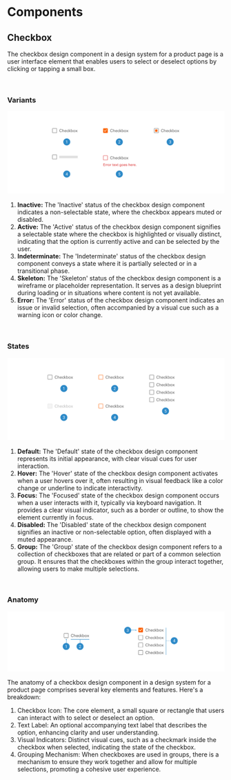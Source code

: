 # Components

## Checkbox

The checkbox design component in a design system for a product page is a user interface element that enables users to select or deselect options by clicking or tapping a small box.

</br>

### Variants

<img src="../../assets/images/components/checkbox-variants.jpg" alt="checkbox-variants" width="752"/>

1. <b>Inactive:</b> The 'Inactive' status of the checkbox design component indicates a non-selectable state, where the checkbox appears muted or disabled.
2. <b>Active:</b> The 'Active' status of the checkbox design component signifies a selectable state where the checkbox is highlighted or visually distinct, indicating that the option is currently active and can be selected by the user.
3. <b>Indeterminate:</b> The 'Indeterminate' status of the checkbox design component conveys a state where it is partially selected or in a transitional phase.
4. <b>Skeleton:</b> The 'Skeleton' status of the checkbox design component is a wireframe or placeholder representation. It serves as a design blueprint during loading or in situations where content is not yet available.
5. <b>Error:</b> The 'Error' status of the checkbox design component indicates an issue or invalid selection, often accompanied by a visual cue such as a warning icon or color change.

</br>

### States

<img src="../../assets/images/components/checkbox-states.jpg" alt="checkbox-states" width="752"/>

1. <b>Default:</b> The 'Default' state of the checkbox design component represents its initial appearance, with clear visual cues for user interaction.
2. <b>Hover:</b> The 'Hover' state of the checkbox design component activates when a user hovers over it, often resulting in visual feedback like a color change or underline to indicate interactivity.
3. <b>Focus:</b> The 'Focused' state of the checkbox design component occurs when a user interacts with it, typically via keyboard navigation. It provides a clear visual indicator, such as a border or outline, to show the element currently in focus.
4. <b>Disabled:</b> The 'Disabled' state of the checkbox design component signifies an inactive or non-selectable option, often displayed with a muted appearance.
5. <b>Group:</b> The 'Group' state of the checkbox design component refers to a collection of checkboxes that are related or part of a common selection group. It ensures that the checkboxes within the group interact together, allowing users to make multiple selections.

</br>

### Anatomy

<img src="../../assets/images/components/checkbox-anatomy.jpg" alt="checkbox-anatomy" width="752"/>

The anatomy of a checkbox design component in a design system for a product page comprises several key elements and features. Here's a breakdown:

1. Checkbox Icon: The core element, a small square or rectangle that users can interact with to select or deselect an option.
2. Text Label: An optional accompanying text label that describes the option, enhancing clarity and user understanding.
3. Visual Indicators: Distinct visual cues, such as a checkmark inside the checkbox when selected, indicating the state of the checkbox.
4. Grouping Mechanism: When checkboxes are used in groups, there is a mechanism to ensure they work together and allow for multiple selections, promoting a cohesive user experience.
